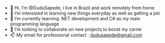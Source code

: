 - 👋 Hi, I’m @DuduSapede, i live in Brazil and work remotely from home
- 👀 I’m interested in learning new things everyday as well as getting a job
- 🌱 I’m currently learning .NET development and C# as my main programming language
- 💞️ I’m looking to collaborate on new projects to boost my carrer
- 📫 My email for professional contact : dudusapede@gmail.com


<!---
Duduzera006/Duduzera006 is a ✨ special ✨ repository because its `README.md` (this file) appears on your GitHub profile.
You can click the Preview link to take a look at your changes.
--->
